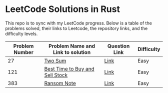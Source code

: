# LeetCode Solutions in Rust

This repo is to sync with my LeetCode progress. Below is a table of the problems solved, their links to Leetcode, the repository links, and the difficulty levels.

| Problem Number | Problem Name and Link to solution                               | Question Link                                            | Difficulty |
|----------------|---------------------------------------------|----------------------------------------------------------|------------|
| 27 | [Two Sum](https://github.com/xudongzhaodev/leetcode-rust-sync/tree/master/leetcode-solutions/0027-remove-element)  | [Link](https://leetcode.com/problems/remove-element/description/)     | Easy       |
| 121  | [Best Time to Buy and Sell Stock](https://github.com/xudongzhaodev/leetcode-rust-sync/tree/master/leetcode-solutions/0121-best-time-to-buy-and-sell-stock) | [Link](https://leetcode.com/problems/best-time-to-buy-and-sell-stock/description/)    | Easy     |
| 383  | [ Ransom Note](https://github.com/xudongzhaodev/leetcode-rust-sync/tree/master/leetcode-solutions/0383-ransom-note) | [Link](https://leetcode.com/problems/ransom-note/description/)    | Easy     |

